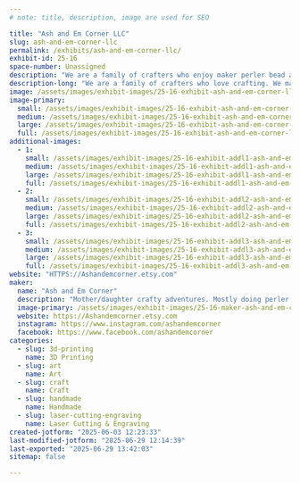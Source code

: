 ```yaml
---
# note: title, description, image are used for SEO

title: "Ash and Em Corner LLC"
slug: ash-and-em-corner-llc
permalink: /exhibits/ash-and-em-corner-llc/
exhibit-id: 25-16
space-number: Unassigned
description: "We are a family of crafters who enjoy maker perler bead art, 3d printing and engraving pieces."
description-long: "We are a family of crafters who love crafting. We make pixel art with perle beads, 3d printing designs and engraving coaster and other things with our laser engraver."
image: /assets/images/exhibit-images/25-16-exhibit-ash-and-em-corner-llc-fe6447e9-6e1b-4c03-a83c-8ce5384eb23b-43-22-large.jpeg
image-primary: 
  small: /assets/images/exhibit-images/25-16-exhibit-ash-and-em-corner-llc-fe6447e9-6e1b-4c03-a83c-8ce5384eb23b-43-22-small.jpeg
  medium: /assets/images/exhibit-images/25-16-exhibit-ash-and-em-corner-llc-fe6447e9-6e1b-4c03-a83c-8ce5384eb23b-43-22-medium.jpeg
  large: /assets/images/exhibit-images/25-16-exhibit-ash-and-em-corner-llc-fe6447e9-6e1b-4c03-a83c-8ce5384eb23b-43-22-large.jpeg
  full: /assets/images/exhibit-images/25-16-exhibit-ash-and-em-corner-llc-fe6447e9-6e1b-4c03-a83c-8ce5384eb23b-43-22-full.jpeg
additional-images: 
  - 1:
    small: /assets/images/exhibit-images/25-16-exhibit-addl1-ash-and-em-corner-llc-img-7415-small.jpeg
    medium: /assets/images/exhibit-images/25-16-exhibit-addl1-ash-and-em-corner-llc-img-7415-medium.jpeg
    large: /assets/images/exhibit-images/25-16-exhibit-addl1-ash-and-em-corner-llc-img-7415-large.jpeg
    full: /assets/images/exhibit-images/25-16-exhibit-addl1-ash-and-em-corner-llc-img-7415-full.jpeg
  - 2:
    small: /assets/images/exhibit-images/25-16-exhibit-addl2-ash-and-em-corner-llc-img-7415-7604-small.jpeg
    medium: /assets/images/exhibit-images/25-16-exhibit-addl2-ash-and-em-corner-llc-img-7415-7604-medium.jpeg
    large: /assets/images/exhibit-images/25-16-exhibit-addl2-ash-and-em-corner-llc-img-7415-7604-large.jpeg
    full: /assets/images/exhibit-images/25-16-exhibit-addl2-ash-and-em-corner-llc-img-7415-7604-full.jpeg
  - 3:
    small: /assets/images/exhibit-images/25-16-exhibit-addl3-ash-and-em-corner-llc-6730970e-2029-45b7-9860-8343b25ae26d-small.jpeg
    medium: /assets/images/exhibit-images/25-16-exhibit-addl3-ash-and-em-corner-llc-6730970e-2029-45b7-9860-8343b25ae26d-medium.jpeg
    large: /assets/images/exhibit-images/25-16-exhibit-addl3-ash-and-em-corner-llc-6730970e-2029-45b7-9860-8343b25ae26d-large.jpeg
    full: /assets/images/exhibit-images/25-16-exhibit-addl3-ash-and-em-corner-llc-6730970e-2029-45b7-9860-8343b25ae26d-full.jpeg
website: "HTTPS://Ashandemcorner.etsy.com"
maker: 
  name: "Ash and Em Corner"
  description: "Mother/daughter crafty adventures. Mostly doing perler art"
  image-primary: /assets/images/exhibit-images/25-16-maker-ash-and-em-corner-llc-img-7391-medium.png
  website: https://Ashandemcorner.etsy.com
  instagram: https://www.instagram.com/ashandemcorner
  facebook: https://www.facebook.com/ashandemcorner
categories: 
  - slug: 3d-printing
    name: 3D Printing
  - slug: art
    name: Art
  - slug: craft
    name: Craft
  - slug: handmade
    name: Handmade
  - slug: laser-cutting-engraving
    name: Laser Cutting & Engraving
created-jotform: "2025-06-03 12:23:33"
last-modified-jotform: "2025-06-29 12:14:39"
last-exported: "2025-06-29 13:42:03"
sitemap: false

---
```


